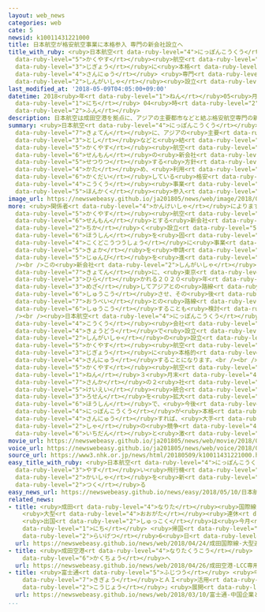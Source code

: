 ```yaml
---
layout: web_news
categories: web
cate: 5
newsid: k10011431221000
title: 日本航空が格安航空事業に本格参入 専門の新会社設立へ
title_with_ruby: <ruby>日本航空<rt data-ruby-level="4">にっぽんこうくう</rt></ruby>が<ruby>格安<rt
  data-ruby-level="5">かくやす</rt></ruby><ruby>航空<rt data-ruby-level="4">こうくう</rt></ruby><ruby>事業<rt
  data-ruby-level="3">じぎょう</rt></ruby>に<ruby>本格<rt data-ruby-level="5">ほんかく</rt></ruby><ruby>参入<rt
  data-ruby-level="4">さんにゅう</rt></ruby> <ruby>専門<rt data-ruby-level="6">せんもん</rt></ruby>の<ruby>新会社<rt
  data-ruby-level="2">しんがいしゃ</rt></ruby><ruby>設立<rt data-ruby-level="5">せつりつ</rt></ruby>へ
last_modified_at: '2018-05-09T04:05:00+09:00'
datetime: 2018<ruby>年<rt data-ruby-level="1">ねん</rt></ruby>05<ruby>月<rt data-ruby-level="1">がつ</rt></ruby>09<ruby>日<rt
  data-ruby-level="1">にち</rt></ruby> 04<ruby>時<rt data-ruby-level="2">じ</rt></ruby>05<ruby>分<rt
  data-ruby-level="2">ふん</rt></ruby>
description: 日本航空は成田空港を拠点に、アジアの主要都市などと結ぶ格安航空専門の新会社を設立する方針を固め、利用が拡大している格安航空事業に本格参入することになりました。
summary: <ruby>日本航空<rt data-ruby-level="4">にっぽんこうくう</rt></ruby>は<ruby>成田空港<rt data-ruby-level="4">なりたくうこう</rt></ruby>を<ruby>拠点<rt
  data-ruby-level="7">きょてん</rt></ruby>に、アジアの<ruby>主要<rt data-ruby-level="4">しゅよう</rt></ruby><ruby>都市<rt
  data-ruby-level="3">とし</rt></ruby>などと<ruby>結<rt data-ruby-level="4">むす</rt></ruby>ぶ<ruby>格安<rt
  data-ruby-level="5">かくやす</rt></ruby><ruby>航空<rt data-ruby-level="4">こうくう</rt></ruby><ruby>専門<rt
  data-ruby-level="6">せんもん</rt></ruby>の<ruby>新会社<rt data-ruby-level="2">しんがいしゃ</rt></ruby>を<ruby>設立<rt
  data-ruby-level="5">せつりつ</rt></ruby>する<ruby>方針<rt data-ruby-level="6">ほうしん</rt></ruby>を<ruby>固<rt
  data-ruby-level="4">かた</rt></ruby>め、<ruby>利用<rt data-ruby-level="4">りよう</rt></ruby>が<ruby>拡大<rt
  data-ruby-level="6">かくだい</rt></ruby>している<ruby>格安<rt data-ruby-level="5">かくやす</rt></ruby><ruby>航空<rt
  data-ruby-level="4">こうくう</rt></ruby><ruby>事業<rt data-ruby-level="3">じぎょう</rt></ruby>に<ruby>本格<rt
  data-ruby-level="5">ほんかく</rt></ruby><ruby>参入<rt data-ruby-level="4">さんにゅう</rt></ruby>することになりました。
image_url: https://newswebeasy.github.io/ja201805/news/web/image/2018/05/09/K10011431221_1805082226_1805090405_01_02.jpg
more: <ruby>関係者<rt data-ruby-level="4">かんけいしゃ</rt></ruby>によりますと、<ruby>日本航空<rt data-ruby-level="4">にっぽんこうくう</rt></ruby>は<ruby>格安<rt
  data-ruby-level="5">かくやす</rt></ruby><ruby>航空<rt data-ruby-level="4">こうくう</rt></ruby>を<ruby>専門<rt
  data-ruby-level="6">せんもん</rt></ruby>とする<ruby>新会社<rt data-ruby-level="2">しんがいしゃ</rt></ruby>を<ruby>近<rt
  data-ruby-level="2">ちか</rt></ruby>く<ruby>設立<rt data-ruby-level="5">せつりつ</rt></ruby>する<ruby>方針<rt
  data-ruby-level="6">ほうしん</rt></ruby>を<ruby>固<rt data-ruby-level="4">かた</rt></ruby>め、<ruby>国土交通省<rt
  data-ruby-level="4">こくどこうつうしょう</rt></ruby>に<ruby>事業<rt data-ruby-level="3">じぎょう</rt></ruby><ruby>許可<rt
  data-ruby-level="5">きょか</rt></ruby>を<ruby>申請<rt data-ruby-level="7">しんせい</rt></ruby>する<ruby>準備<rt
  data-ruby-level="5">じゅんび</rt></ruby>を<ruby>進<rt data-ruby-level="3">すす</rt></ruby>めているということです。<br
  /><br />この<ruby>新会社<rt data-ruby-level="2">しんがいしゃ</rt></ruby>は<ruby>成田空港<rt data-ruby-level="4">なりたくうこう</rt></ruby>を<ruby>拠点<rt
  data-ruby-level="7">きょてん</rt></ruby>に、<ruby>東京<rt data-ruby-level="2">とうきょう</rt></ruby>オリンピック・パラリンピックが<ruby>開<rt
  data-ruby-level="3">ひら</rt></ruby>かれる２０２０<ruby>年<rt data-ruby-level="1">ねん</rt></ruby>を<ruby>目指<rt
  data-ruby-level="3">めざ</rt></ruby>してアジアとの<ruby>路線<rt data-ruby-level="3">ろせん</rt></ruby>を<ruby>就航<rt
  data-ruby-level="6">しゅうこう</rt></ruby>させ、その<ruby>後<rt data-ruby-level="2">ご</rt></ruby>は<ruby>欧米<rt
  data-ruby-level="7">おうべい</rt></ruby>との<ruby>路線<rt data-ruby-level="3">ろせん</rt></ruby>に<ruby>就航<rt
  data-ruby-level="6">しゅうこう</rt></ruby>することも<ruby>検討<rt data-ruby-level="6">けんとう</rt></ruby>されています。<br
  /><br /><ruby>日本航空<rt data-ruby-level="4">にっぽんこうくう</rt></ruby>はすでにオーストラリアの<ruby>航空<rt
  data-ruby-level="4">こうくう</rt></ruby><ruby>会社<rt data-ruby-level="2">がいしゃ</rt></ruby>などと「ジェットスター・ジャパン」を<ruby>共同<rt
  data-ruby-level="4">きょうどう</rt></ruby>で<ruby>設立<rt data-ruby-level="5">せつりつ</rt></ruby>していますが、<ruby>新会社<rt
  data-ruby-level="2">しんがいしゃ</rt></ruby>の<ruby>設立<rt data-ruby-level="5">せつりつ</rt></ruby>によって<ruby>格安<rt
  data-ruby-level="5">かくやす</rt></ruby><ruby>航空<rt data-ruby-level="4">こうくう</rt></ruby><ruby>事業<rt
  data-ruby-level="3">じぎょう</rt></ruby>に<ruby>本格的<rt data-ruby-level="5">ほんかくてき</rt></ruby>に<ruby>参入<rt
  data-ruby-level="4">さんにゅう</rt></ruby>することになります。<br /><br /><ruby>国内<rt data-ruby-level="2">こくない</rt></ruby>の<ruby>格安<rt
  data-ruby-level="5">かくやす</rt></ruby><ruby>航空<rt data-ruby-level="4">こうくう</rt></ruby>をめぐっては、ＡＮＡホールディングスが２０２０<ruby>年<rt
  data-ruby-level="1">ねん</rt></ruby>３<ruby>月末<rt data-ruby-level="4">がつまつ</rt></ruby>をめどに<ruby>傘下<rt
  data-ruby-level="7">さんか</rt></ruby>の２<ruby>社<rt data-ruby-level="2">しゃ</rt></ruby>を<ruby>経営<rt
  data-ruby-level="5">けいえい</rt></ruby><ruby>統合<rt data-ruby-level="5">とうごう</rt></ruby>して<ruby>路線<rt
  data-ruby-level="3">ろせん</rt></ruby>を<ruby>拡大<rt data-ruby-level="6">かくだい</rt></ruby>する<ruby>方針<rt
  data-ruby-level="6">ほうしん</rt></ruby>で、<ruby>今後<rt data-ruby-level="2">こんご</rt></ruby>、<ruby>日本航空<rt
  data-ruby-level="4">にっぽんこうくう</rt></ruby>が<ruby>本格<rt data-ruby-level="5">ほんかく</rt></ruby><ruby>参入<rt
  data-ruby-level="4">さんにゅう</rt></ruby>すれば、<ruby>大手<rt data-ruby-level="1">おおて</rt></ruby>２<ruby>社<rt
  data-ruby-level="2">しゃ</rt></ruby>の<ruby>競争<rt data-ruby-level="4">きょうそう</rt></ruby>が<ruby>一段<rt
  data-ruby-level="6">いちだん</rt></ruby>と<ruby>激<rt data-ruby-level="6">はげ</rt></ruby>しくなりそうです。
movie_url: https://newswebeasy.github.io/ja201805/news/web/movie/2018/05/09/k10011431221_201805090516_201805090518.mp4
voice_url: https://newswebeasy.github.io/ja201805/news/web/voice/2018/05/09/k10011431221_201805090516_201805090518.mp3
source_url: https://www3.nhk.or.jp/news/html/20180509/k10011431221000.html
easy_title_with_ruby: <ruby>日本航空<rt data-ruby-level="4">にっぽんこうくう</rt></ruby> チケットが<ruby>安<rt
  data-ruby-level="3">やす</rt></ruby>い<ruby>飛行機<rt data-ruby-level="4">ひこうき</rt></ruby>の<ruby>会社<rt
  data-ruby-level="2">かいしゃ</rt></ruby>を<ruby>新<rt data-ruby-level="2">あたら</rt></ruby>しく<ruby>作<rt
  data-ruby-level="2">つく</rt></ruby>る
easy_news_url: https://newswebeasy.github.io/news/easy/2018/05/10/日本航空-チケットが安い飛行機の会社を新しく作る
related_news:
- title: <ruby>成田<rt data-ruby-level="4">なりた</rt></ruby><ruby>国際線<rt data-ruby-level="5">こくさいせん</rt></ruby>
    <ruby>大型<rt data-ruby-level="4">おおがた</rt></ruby><ruby>連休<rt data-ruby-level="4">れんきゅう</rt></ruby>ピーク
    <ruby>出国<rt data-ruby-level="2">しゅっこく</rt></ruby>は<ruby>今月<rt data-ruby-level="2">こんげつ</rt></ruby>28<ruby>日<rt
    data-ruby-level="1">にち</rt></ruby> <ruby>帰国<rt data-ruby-level="2">きこく</rt></ruby>は<ruby>来月<rt
    data-ruby-level="2">らいげつ</rt></ruby>6<ruby>日<rt data-ruby-level="1">にち</rt></ruby>
  url: https://newswebeasy.github.io/news/web/2018/04/24/成田国際線-大型連休ピーク-出国は今月28日-帰国は来月6日
- title: <ruby>成田空港<rt data-ruby-level="4">なりたくうこう</rt></ruby> ＬＣＣ<ruby>専用<rt data-ruby-level="6">せんよう</rt></ruby>ターミナル<ruby>拡張<rt
    data-ruby-level="6">かくちょう</rt></ruby>へ
  url: https://newswebeasy.github.io/news/web/2018/04/26/成田空港-LCC専用ターミナル拡張へ
- title: <ruby>富士通<rt data-ruby-level="5">ふじつう</rt></ruby> <ruby>中国<rt data-ruby-level="2">ちゅうごく</rt></ruby><ruby>企業<rt
    data-ruby-level="7">きぎょう</rt></ruby>とＡＩ<ruby>活用<rt data-ruby-level="2">かつよう</rt></ruby>の「スマート<ruby>工場<rt
    data-ruby-level="2">こうじょう</rt></ruby>」<ruby>展開<rt data-ruby-level="6">てんかい</rt></ruby>へ
  url: https://newswebeasy.github.io/news/web/2018/03/10/富士通-中国企業とAI活用のスマート工場展開へ
...
```

